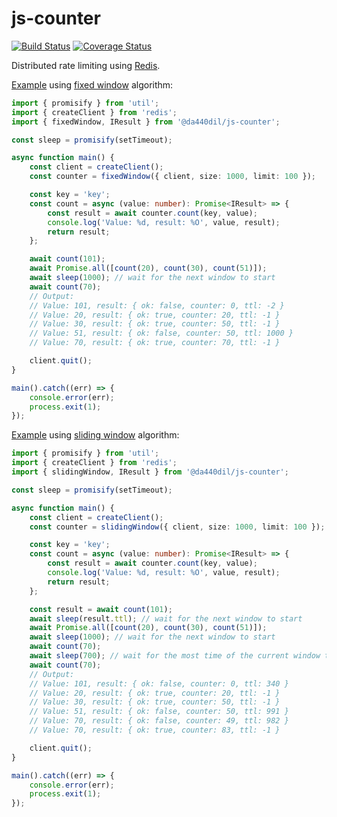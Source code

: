 # js-counter

[![Build Status](https://travis-ci.com/da440dil/js-counter.svg?branch=master)](https://travis-ci.com/da440dil/js-counter)
[![Coverage Status](https://coveralls.io/repos/github/da440dil/js-counter/badge.svg?branch=master)](https://coveralls.io/github/da440dil/js-counter?branch=master)

Distributed rate limiting using [Redis](https://redis.io/).

[Example](./src/examples/fixedWindow.ts) using [fixed window](./src/fixedWindow.ts) algorithm:

```typescript
import { promisify } from 'util';
import { createClient } from 'redis';
import { fixedWindow, IResult } from '@da440dil/js-counter';

const sleep = promisify(setTimeout);

async function main() {
    const client = createClient();
    const counter = fixedWindow({ client, size: 1000, limit: 100 });

    const key = 'key';
    const count = async (value: number): Promise<IResult> => {
        const result = await counter.count(key, value);
        console.log('Value: %d, result: %O', value, result);
        return result;
    };

    await count(101);
    await Promise.all([count(20), count(30), count(51)]);
    await sleep(1000); // wait for the next window to start
    await count(70);
    // Output:
    // Value: 101, result: { ok: false, counter: 0, ttl: -2 }
    // Value: 20, result: { ok: true, counter: 20, ttl: -1 }
    // Value: 30, result: { ok: true, counter: 50, ttl: -1 }
    // Value: 51, result: { ok: false, counter: 50, ttl: 1000 }
    // Value: 70, result: { ok: true, counter: 70, ttl: -1 }

    client.quit();
}

main().catch((err) => {
    console.error(err);
    process.exit(1);
});
```

[Example](./src/examples/slidingWindow.ts) using [sliding window](./src/slidingWindow.ts) algorithm:

```typescript
import { promisify } from 'util';
import { createClient } from 'redis';
import { slidingWindow, IResult } from '@da440dil/js-counter';

const sleep = promisify(setTimeout);

async function main() {
    const client = createClient();
    const counter = slidingWindow({ client, size: 1000, limit: 100 });

    const key = 'key';
    const count = async (value: number): Promise<IResult> => {
        const result = await counter.count(key, value);
        console.log('Value: %d, result: %O', value, result);
        return result;
    };

    const result = await count(101);
    await sleep(result.ttl); // wait for the next window to start
    await Promise.all([count(20), count(30), count(51)]);
    await sleep(1000); // wait for the next window to start
    await count(70);
    await sleep(700); // wait for the most time of the current window to pass
    await count(70);
    // Output:
    // Value: 101, result: { ok: false, counter: 0, ttl: 340 }
    // Value: 20, result: { ok: true, counter: 20, ttl: -1 }
    // Value: 30, result: { ok: true, counter: 50, ttl: -1 }
    // Value: 51, result: { ok: false, counter: 50, ttl: 991 }
    // Value: 70, result: { ok: false, counter: 49, ttl: 982 }
    // Value: 70, result: { ok: true, counter: 83, ttl: -1 }

    client.quit();
}

main().catch((err) => {
    console.error(err);
    process.exit(1);
});
```

